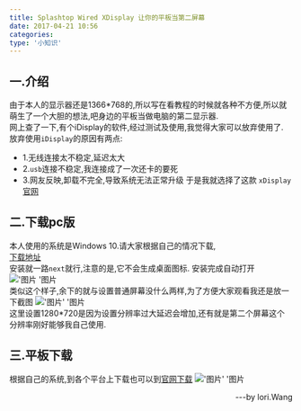 ```yaml
---
title: Splashtop Wired XDisplay 让你的平板当第二屏幕
date: 2017-04-21 10:56
categories: 
type: '小知识'
---
```

## 一.介绍
由于本人的显示器还是1366*768的,所以写在看教程的时候就各种不方便,所以就萌生了一个大胆的想法,吧身边的平板当做电脑的第二显示器.<br>
网上查了一下,有个iDisplay的软件,经过测试及使用,我觉得大家可以放弃使用了.
放弃使用`iDisplay`的原因有两点:<br>
- 1.无线连接太不稳定,延迟太大
- 2.`usb`连接不稳定,我连接成了一次还卡的要死
- 3.网友反映,卸载不完全,导致系统无法正常升级
于是我就选择了这款  `xDisplay`<br>
[官网](https://www.splashtop.com/)
## 二.下载pc版
本人使用的系统是Windows 10.请大家根据自己的情况下载,<br>
[下载地址](https://www.splashtop.com/wiredxdisplay)<br>
安装就一路`next`就行,注意的是,它不会生成桌面图标.
安装完成自动打开
!['图片 '图片](http://oncoxe8eo.bkt.clouddn.com/%E5%BE%AE%E4%BF%A1%E6%88%AA%E5%9B%BE_20170421111816.png)<br>
类似这个样子,余下的就与设置普通屏幕没什么两样,为了方便大家观看我还是放一下截图
!['图片' '图片](http://oncoxe8eo.bkt.clouddn.com/%E5%BE%AE%E4%BF%A1%E6%88%AA%E5%9B%BE_20170421112315.png)<br>
这里设置1280*720是因为设置分辨率过大延迟会增加,还有就是第二个屏幕这个分辨率刚好能够我自己使用.

## 三.平板下载
根据自己的系统,到各个平台上下载也可以到[官网下载](https://www.splashtop.com/wiredxdisplay)
!['图片' '图片](http://oncoxe8eo.bkt.clouddn.com/%E5%BE%AE%E4%BF%A1%E6%88%AA%E5%9B%BE_20170421112656.png)

<p align=right>---by  lori.Wang</p>